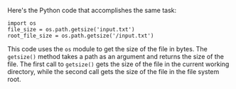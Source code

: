 Here's the Python code that accomplishes the same task:
```
import os
file_size = os.path.getsize('input.txt')
root_file_size = os.path.getsize('/input.txt')
```
This code uses the `os` module to get the size of the file in bytes. The `getsize()` method takes a path as an argument and returns the size of the file. The first call to `getsize()` gets the size of the file in the current working directory, while the second call gets the size of the file in the file system root.

